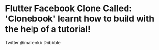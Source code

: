 # Flutter Facebook Clone Called: 'Clonebook' learnt how to build with the help of a tutorial!

Twitter @mallenkb
Dribbble
